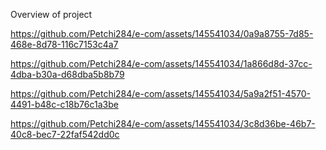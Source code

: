 Overview of project 


https://github.com/Petchi284/e-com/assets/145541034/0a9a8755-7d85-468e-8d78-116c7153c4a7




https://github.com/Petchi284/e-com/assets/145541034/1a866d8d-37cc-4dba-b30a-d68dba5b8b79





https://github.com/Petchi284/e-com/assets/145541034/5a9a2f51-4570-4491-b48c-c18b76c1a3be






https://github.com/Petchi284/e-com/assets/145541034/3c8d36be-46b7-40c8-bec7-22faf542dd0c
